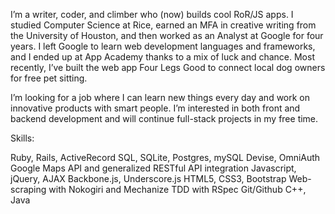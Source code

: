 I’m a writer, coder, and climber who (now) builds cool RoR/JS apps.  I studied Computer Science at Rice, earned an MFA in creative writing from the University of Houston, and then worked as an Analyst at Google for four years. I left Google to learn web development languages and frameworks, and I ended up at App Academy thanks to a mix of luck and chance. Most recently, I’ve built the web app Four Legs Good to connect local dog owners for free pet sitting.
 
I’m looking for a job where I can learn new things every day and work on innovative products with smart people. I’m interested in both front and backend development and will continue full-stack projects in my free time. 

Skills:

Ruby, Rails, ActiveRecord
SQL, SQLite, Postgres, mySQL
Devise, OmniAuth
Google Maps API and generalized RESTful API integration
Javascript, jQuery, AJAX
Backbone.js, Underscore.js
HTML5, CSS3, Bootstrap
Web-scraping with Nokogiri and Mechanize
TDD with RSpec
Git/Github
C++, Java